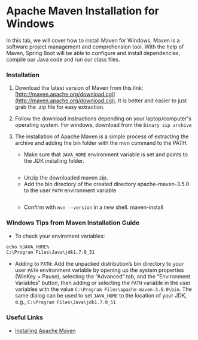 # Apache Maven Installation for Windows
In this tab, we will cover how to install Maven for Windows. Maven is a software project management and comprehension tool. With the help of Maven, Spring Boot will be able to configure and install dependencies, compile our Java code and run our class files.

### Installation
1. Download the latest version of Maven from this link: [http://maven.apache.org/download.cgi](http://maven.apache.org/download.cgi). It is better and easier to just grab the .zip file for easy extraction.

2. Follow the download instructions depending on your laptop/computer's operating system. For windows, download from the `Binary zip archive`

3. The installation of Apache Maven is a simple process of extracting the archive and adding the bin folder with the mvn command to the PATH.

    - Make sure that `JAVA_HOME` environment variable is set and points to the JDK installing folder.

    ![]()

    - Unzip the downloaded maven zip.
    - Add the bin directory of the created directory apache-maven-3.5.0 to the user `PATH` environment variable

    ![]()

    - Confirm with `mvn --version` in a new shell.
maven-install

### Windows Tips from Maven Installation Guide

- To check your enviroment variables:

```md
echo %JAVA_HOME% 
C:\Program Files\Java\jdk1.7.0_51
```

- Adding to `PATH`: Add the unpacked distribution’s bin directory to your user `PATH` environment variable by opening up the system properties (WinKey + Pause), selecting the “Advanced” tab, and the “Environment Variables” button, then adding or selecting the `PATH` variable in the user variables with the value `C:\Program Files\apache-maven-3.5.0\bin`. The same dialog can be used to set `JAVA_HOME` to the location of your JDK, e.g., `C:\Program Files\Java\jdk1.7.0_51`

### Useful Links
- [Installing Apache Maven](http://maven.apache.org/install.html)